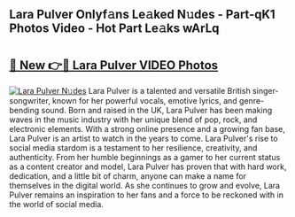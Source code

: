 ## Lara Pulver Onlyf𝚊ns Le𝚊ked N𝚞des - Part-qK1 Photos Video - Hot Part Le𝚊ks wArLq

# <h2><a href="http://ac38739.deff.icu/?id=Lara+Pulver">🔗 New 👉🔴 Lara Pulver VIDEO Photos</a></h2>

[![Lara Pulver N𝚞des](https://i.imgur.com/rIISA9y.gif)](http://ac38739.deff.icu/?id=Lara+Pulver)
Lara Pulver is a talented and versatile British singer-songwriter, known for her powerful vocals, emotive lyrics, and genre-bending sound. Born and raised in the UK, Lara Pulver has been making waves in the music industry with her unique blend of pop, rock, and electronic elements. With a strong online presence and a growing fan base, Lara Pulver is an artist to watch in the years to come. Lara Pulver's rise to social media stardom is a testament to her resilience, creativity, and authenticity. From her humble beginnings as a gamer to her current status as a content creator and model, Lara Pulver has proven that with hard work, dedication, and a little bit of charm, anyone can make a name for themselves in the digital world. As she continues to grow and evolve, Lara Pulver remains an inspiration to her fans and a force to be reckoned with in the world of social media.
